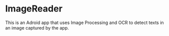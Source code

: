 # ImageReader
This is an Adroid app that uses Image Processing and OCR to detect texts in an image captured by the app.
